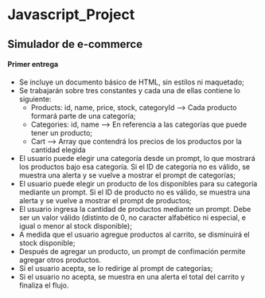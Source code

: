 # Javascript_Project

## Simulador de e-commerce

#### Primer entrega
- Se incluye un documento básico de HTML, sin estilos ni maquetado;
- Se trabajarán sobre tres constantes y cada una de ellas contiene lo siguiente:
	- Products: id, name, price, stock, categoryId --> Cada producto formará parte de una categoría;
	- Categories: id, name --> En referencia a las categorías que puede tener un producto;
	- Cart --> Array que contendrá los precios de los productos por la cantidad elegida
- El usuario puede elegir una categoría desde un prompt, lo que mostrará los productos bajo esa categoría. Si el ID de categoría no es válido, se muestra una alerta y se vuelve a mostrar el prompt de categorías;
- El usuario puede elegir un producto de los disponibles para su categoría mediante un prompt. Si el ID de producto no es válido, se muestra una alerta y se vuelve a mostrar el prompt de productos;
- El usuario ingresa la cantidad de productos mediante un prompt. Debe ser un valor válido (distinto de 0, no caracter alfabético ni especial, e igual o menor al stock disponible);
- A medida que el usuario agregue productos al carrito, se disminuirá el stock disponible;
- Después de agregar un producto, un prompt de confimación permite agregar otros productos. 
- Si el usuario acepta, se lo redirige al prompt de categorías;
- Si el usuario no acepta, se muestra en una alerta el total del carrito y finaliza el flujo.